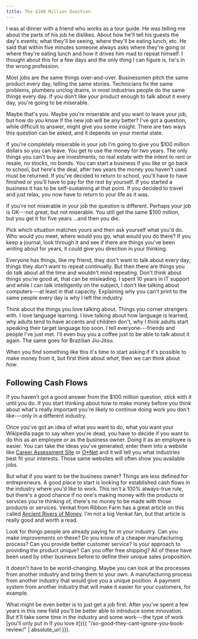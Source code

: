 ```yaml
---
title: The $100 Million Question
---
```


I was at dinner with a friend who works as a tour guide. He was telling me about the parts of his job he dislikes. About how he'll tell his guests the day's events; what they'll be seeing, where they'll be eating lunch, etc. He said that within five minutes someone always asks where they're going or where they're eating lunch and how it drives him mad to repeat himself. I thought about this for a few days and the only thing I can figure is, he's in the wrong profession.

Most jobs are the same things over-and-over. Businessmen pitch the same product every day, telling the same stories. Technicians fix the same problems, plumbers unclog drains, in most industries people do the same things every day. If you don't like your product enough to talk about it every day, you're going to be miserable.

Maybe that's you. Maybe you're miserable and you want to leave your job, but how do you know if the new job will be any better? I've got a question, while difficult to answer, might give you some insight. There are two ways this question can be asked, and it depends on your mental state.

If you're completely miserable in your job I'm going to give you $100 million dollars so you can leave. You get to use the money for two years. The only things you can't buy are investments; no real estate with the intent to rent or resale, no stocks, no bonds. You can start a business if you like or go back to school, but here's the deal, after two years the money you haven't used must be returned. If you've decided to return to school, you'll have to have finished or you'll have to pay for the rest by yourself. If you started a business it has to be self-sustaining at that point. If you decided to travel and just relax, you now have to return to your life as it was.

If you're not miserable in your job the question is different. Perhaps your job is OK---not great, but not miserable. You still get the same $100 million, but you get it for five years ...and then you die.

Pick which situation matches yours and then ask yourself what you'd do. Who would you meet, where would you go, what would you do there? If you keep a journal, look through it and see if there are things you've been writing about for years, it could give you direction in your thinking.

Everyone has things, like my friend, they don't want to talk about every day; things they don't want to repeat continually. But then there are things you do talk about all the time and wouldn't mind repeating. Don't think about things you're good at, that can be misleading. I spent 10 years in IT support and while I can talk intelligently on the subject, I don't like talking about computers---at least in that capacity. Explaining why you can't print to the same people every day is why I left the industry.

Think about the things you love talking about. Things you corner strangers with. I love language learning. I love talking about how language is learned, why adults tend to have accents and children don't, why I think adults start speaking their target language too soon. I tell everyone---friends and people I've just met. I'll even buy you a coffee just to be able to talk about it again. The same goes for Brazilian Jiu-Jitsu.

When you find something like this it's time to start asking if it's possible to make money from it, but first think about *what*, then we can think about *how*.

## Following Cash Flows

If you haven't got a good answer from the $100 million question, stick with it until you do. If you start thinking about how to make money before you think about what's really important you're likely to continue doing work you don't like---only in a different industry.

Once you've got an idea of what you want to do, what you want your Wikipedia page to say when you're dead, you have to decide if you want to do this as an employee or as the business owner. Doing it as an employee is easier. You can take the ideas you've generated, enter them into a website like [Career Assessment Site](http://careerassessmentsite.com/) or [O*Net](http://www.onetonline.org/) and it will tell you what industries best fit your interests. Those same websites will often show you available jobs.

But what if you want to be the business owner? Things are less defined for entrepreneurs. A good place to start is looking for established cash flows in the industry where you'd like to work. This isn't a 100% always-true rule, but there's a good chance if no one's making money with the products or services you're thinking of, there's no money to be made with those products or services. Venkat from Ribbon Farm has a great article on this called [Ancient Rivers of Money](http://www.ribbonfarm.com/2010/11/05/ancient-rivers-of-money/). I'm not a big Venkat fan, but that article is really good and worth a read.

Look for things people are already paying for in your industry. Can you make improvements on these? Do you know of a cheaper manufacturing process? Can you provide better customer service? Is your approach to providing the product unique? Can you offer free shipping? All of these have been used by other business before to define their unique sales proposition.

It doesn't have to be world-changing. Maybe you can look at the processes from another industry and bring them to your own. A manufacturing process from another industry that would give you a unique position. A payment system from another industry that will make it easier for your customers, for example.

What might be even better is to just get a job first. After you've spent a few years in this new field you'll be better able to introduce some innovation. But it'll take some time in the industry and some work---the type of work [you'll only put in if you love it]({{ "/so-good-they-cant-ignore-you-book-review/" | absolute_url }}).
